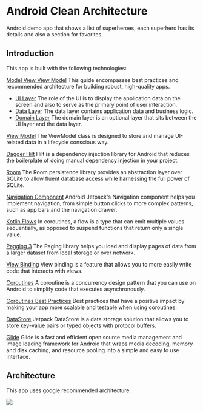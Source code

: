 # Android Clean Architecture
Android demo app that shows a list of superheroes, each superhero has its details and also a section for favorites.

Introduction
-----------------
This app is built with the following technologies:

[Model View View Model](https://developer.android.com/topic/architecture) This guide encompasses best practices and recommended architecture for building robust, high-quality apps.
* [UI Layer](https://developer.android.com/topic/architecture/ui-layer) The role of the UI is to display the application data on the screen and also to serve as the primary point of user interaction.
* [Data Layer](https://developer.android.com/topic/architecture/data-layer) The data layer contains application data and business logic.
* [Domain Layer](https://developer.android.com/topic/architecture/domain-layer) The domain layer is an optional layer that sits between the UI layer and the data layer.

[View Model](https://developer.android.com/topic/libraries/architecture/viewmodel) The ViewModel class is designed to store and manage UI-related data in a lifecycle conscious way. 

[Dagger Hilt](https://developer.android.com/training/dependency-injection) Hilt is a dependency injection library for Android that reduces the boilerplate of doing manual dependency injection in your project.

[Room](https://developer.android.com/training/data-storage/room) The Room persistence library provides an abstraction layer over SQLite to allow fluent database access while harnessing the full power of SQLite.

[Navigation Component](https://developer.android.com/guide/navigation/navigation-getting-started) Android Jetpack's Navigation component helps you implement navigation, from simple button clicks to more complex patterns, such as app bars and the navigation drawer. 

[Kotlin Flows](https://developer.android.com/kotlin/flow) In coroutines, a flow is a type that can emit multiple values sequentially, as opposed to suspend functions that return only a single value.

[Pagging 3](https://developer.android.com/topic/libraries/architecture/paging/v3-overview) The Paging library helps you load and display pages of data from a larger dataset from local storage or over network.

[View Binding](https://developer.android.com/topic/libraries/view-binding) View binding is a feature that allows you to more easily write code that interacts with views.

[Coroutines](https://developer.android.com/kotlin/coroutines) A coroutine is a concurrency design pattern that you can use on Android to simplify code that executes asynchronously.

[Coroutines Best Practices](https://developer.android.com/kotlin/coroutines/coroutines-best-practices) Best practices that have a positive impact by making your app more scalable and testable when using coroutines.

[DataStore](https://developer.android.com/topic/libraries/architecture/datastore) Jetpack DataStore is a data storage solution that allows you to store key-value pairs or typed objects with protocol buffers.

[Glide](https://github.com/bumptech/glide) Glide is a fast and efficient open source media management and image loading framework for Android that wraps media decoding, memory and disk caching, and resource pooling into a simple and easy to use interface.

## Architecture
This app uses google recommended architecture.

![](https://developer.android.com/topic/libraries/architecture/images/mad-arch-overview.png)


